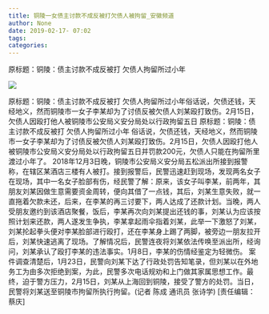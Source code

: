 ```yaml
---
title: 铜陵一女债主讨款不成反被打欠债人被拘留_安徽频道
author: None
date: 2019-02-17- 07:02
tags: 
categories: 
---
```

原标题：铜陵：债主讨款不成反被打 欠债人拘留所过小年
<!-- more -->
                
<img align="center" border="0" src="http://p2.ifengimg.com/a/2016/0810/204c433878d5cf9size1_w16_h16.png" />
                
            
原标题：铜陵：债主讨款不成反被打 欠债人拘留所过小年俗话说，欠债还钱，天经地义，然而铜陵市一女子李某却为了讨债反被欠债人刘某殴打致伤。2月15日，欠债人因殴打他人被铜陵市公安局义安分局处以行政拘留五日
原标题：铜陵：债主讨款不成反被打 欠债人拘留所过小年
俗话说，欠债还钱，天经地义，然而铜陵市一女子李某却为了讨债反被欠债人刘某殴打致伤。2月15日，欠债人因殴打他人被铜陵市公安局义安分局处以行政拘留五日并罚款200元，欠债人只能在拘留所里渡过小年了。
2018年12月3日晚，铜陵市公安局义安分局五松派出所接到报警称，在辖区某酒店三楼有人被打。接到报警后，民警迅速赶到现场，发现两名女子在现场，其中一名女子脸部有伤，经民警了解：原来，该女子叫李某，前两年，其朋友刘某因做生意需要资金周转，便向其借了一点钱，其后，刘某生意失败，就一直拖着欠款未还，后来，在李某的再三讨要下，两人达成了还款计划。当晚，两人受朋友邀约到该酒店聚餐，饭后，李某再次向刘某提出还钱的事，刘某认为应该按照计划来还款，两人遂发生争执，李某拿起雨伞指着刘某，此举一下激怒了刘某，刘某抡起拳头便对李某脸部进行殴打，还在李某身上踢了两脚，被旁边一朋友拉开后，刘某快速逃离了现场。了解情况后，民警连夜将刘某依法传唤至派出所，经询问，刘某承认了殴打李某的违法事实。1月8日，李某的伤情经鉴定为轻微伤。
案件调查清楚后，1月23日，民警向刘某下达了行政处罚告知笔录，但刘某以在外地务工为由多次拒绝到案，为此，民警多次电话规劝和上门做其家属思想工作。最终，迫于警方压力，2月15日，刘某从上海回到铜陵，接受了警方的处罚。当日，民警将刘某送至铜陵市拘留所执行拘留。(记者 陈成 通讯员 张诗学)
[责任编辑：蔡庆]
            
